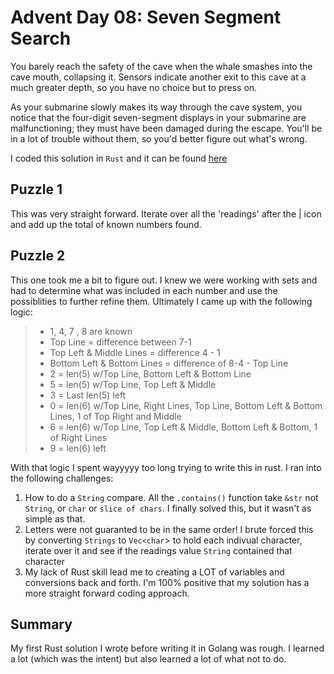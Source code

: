 # Advent Day 08: Seven Segment Search
You barely reach the safety of the cave when the whale smashes into the cave mouth, collapsing it. Sensors indicate another exit to this cave at a much greater depth, so you have no choice but to press on.

As your submarine slowly makes its way through the cave system, you notice that the four-digit seven-segment displays in your submarine are malfunctioning; they must have been damaged during the escape. You'll be in a lot of trouble without them, so you'd better figure out what's wrong.

I coded this solution in `Rust` and it can be found [here](https://github.com/ssmith51/advent-2021-rust/tree/main/day_08)

## Puzzle 1
This was very straight forward. Iterate over all the 'readings' after the | icon and add up the total of known numbers found.  

## Puzzle 2
This one took me a bit to figure out. I knew we were working with sets and had to determine what was included in each number and use the possiblities to further refine them. Ultimately I came up with the following logic: 

>* 1, 4, 7 , 8 are known
>* Top Line = difference between 7-1
>* Top Left & Middle Lines = difference 4 - 1
>* Bottom Left & Bottom Lines = difference of 8-4 - Top Line
>* 2 = len(5) w/Top Line, Bottom Left & Bottom Line
>* 5 = len(5) w/Top Line, Top Left & Middle
>* 3 = Last len(5) left
>* 0 = len(6) w/Top Line, Right Lines, Top Line, Bottom Left & Bottom Lines, 1 of Top Right and Middle
>* 6 = len(6) w/Top Line, Top Left & Middle, Bottom Left & Bottom, 1 of Right Lines
>* 9 = len(6) left

With that logic I spent wayyyyy too long trying to write this in rust. I ran into the following challenges: 

1. How to do a `String` compare. All the `.contains()` function take `&str` not `String`, or `char` or `slice of chars`. I finally solved this, but it wasn't as simple as that. 
2. Letters were not guaranted to be in the same order! I brute forced this by converting `Strings` to `Vec<char`> to hold each indivual character, iterate over it and see if the readings value `String` contained that character
3. My lack of Rust skill lead me to creating a LOT of variables and conversions back and forth. I'm 100% positive that my solution has a more straight forward coding approach. 

## Summary
My first Rust solution I wrote before writing it in Golang was rough. I learned a lot (which was the intent) but also learned a lot of what not to do. 